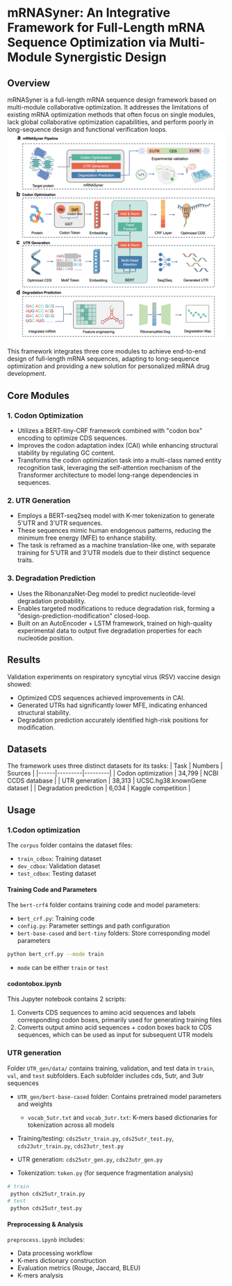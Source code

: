 # mRNASyner: An Integrative Framework for Full-Length mRNA Sequence Optimization via Multi-Module Synergistic Design

## Overview
mRNASyner is a full-length mRNA sequence design framework based on multi-module collaborative optimization. It addresses the limitations of existing mRNA optimization methods that often focus on single modules, lack global collaborative optimization capabilities, and perform poorly in long-sequence design and functional verification loops.
![overview](./overview.png)

This framework integrates three core modules to achieve end-to-end design of full-length mRNA sequences, adapting to long-sequence optimization and providing a new solution for personalized mRNA drug development.

## Core Modules

### 1. Codon Optimization
- Utilizes a BERT-tiny-CRF framework combined with "codon box" encoding to optimize CDS sequences.
- Improves the codon adaptation index (CAI) while enhancing structural stability by regulating GC content.
- Transforms the codon optimization task into a multi-class named entity recognition task, leveraging the self-attention mechanism of the Transformer architecture to model long-range dependencies in sequences.

### 2. UTR Generation
- Employs a BERT-seq2seq model with K-mer tokenization to generate 5'UTR and 3'UTR sequences.
- These sequences mimic human endogenous patterns, reducing the minimum free energy (MFE) to enhance stability.
- The task is reframed as a machine translation-like one, with separate training for 5'UTR and 3'UTR models due to their distinct sequence traits.

### 3. Degradation Prediction
- Uses the RibonanzaNet-Deg model to predict nucleotide-level degradation probability.
- Enables targeted modifications to reduce degradation risk, forming a "design-prediction-modification" closed-loop.
- Built on an AutoEncoder + LSTM framework, trained on high-quality experimental data to output five degradation properties for each nucleotide position.

## Results
Validation experiments on respiratory syncytial virus (RSV) vaccine design showed:
- Optimized CDS sequences achieved improvements in CAI.
- Generated UTRs had significantly lower MFE, indicating enhanced structural stability.
- Degradation prediction accurately identified high-risk positions for modification.

## Datasets
The framework uses three distinct datasets for its tasks:
| Task | Numbers | Sources |
|------|---------|---------|
| Codon optimization | 34,799 | NCBI CCDS database |
| UTR generation | 38,313 | UCSC.hg38.knownGene dataset |
| Degradation prediction | 6,034 | Kaggle competition |

## Usage
### 1.Codon optimization


The `corpus` folder contains the dataset files:
- `train_cdbox`: Training dataset
- `dev_cdbox`: Validation dataset
- `test_cdbox`: Testing dataset


#### Training Code and Parameters 
The `bert-crf4` folder contains training code and model parameters:
- `bert_crf.py`: Training code
- `config.py`: Parameter settings and path configuration
- `bert-base-cased` and `bert-tiny` folders: Store corresponding model parameters

```bash
python bert_crf.py --mode train
```
- `mode` can be either `train` or `test`

#### codontobox.ipynb
This Jupyter notebook contains 2 scripts:
1. Converts CDS sequences to amino acid sequences and labels corresponding codon boxes, primarily used for generating training files
2. Converts output amino acid sequences + codon boxes back to CDS sequences, which can be used as input for subsequent UTR models

  
### UTR generation

Folder `UTR_gen/data/` contains training, validation, and test data in `train`, `val`, and `test` subfolders. Each subfolder includes cds, 5utr, and 3utr sequences


- `UTR_gen/bert-base-cased` folder: Contains pretrained model parameters and weights
  - `vocab_5utr.txt` and `vocab_3utr.txt`: K-mers based dictionaries for tokenization across all models




- Training/testing: `cds25utr_train.py`, `cds25utr_test.py`, `cds23utr_train.py`, `cds23utr_test.py`
- UTR generation: `cds25utr_gen.py`, `cds23utr_gen.py`
- Tokenization: `token.py` (for sequence fragmentation analysis)


```bash
# train
 python cds25utr_train.py
# test
 python cds25utr_test.py
```

#### Preprocessing & Analysis
`preprocess.ipynb` includes:
- Data processing workflow
- K-mers dictionary construction
- Evaluation metrics (Rouge, Jaccard, BLEU)
- K-mers analysis